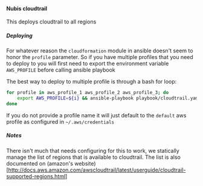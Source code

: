 #### Nubis cloudtrail
This deploys cloudtrail to all regions

##### Deploying
For whatever reason the `cloudformation` module in ansible doesn't seem to honor the `profile` parameter. So if you have multiple profiles that you need to deploy to
you will first need to export the environment variable `AWS_PROFILE` before calling ansible playbook

The best way to deploy to multiple profile is through a bash for loop:

```bash
for profile in aws_profile_1 aws_profile_2 aws_profile_3; do
    export AWS_PROFILE=${i} && ansible-playbook playbook/cloudtrail.yaml
done
```

If you do not provide a profile name it will just default to the `default` aws profile as configured in `~/.aws/credentials`

##### Notes
There isn't much that needs configuring for this to work, we statically manage the list of regions that is available to cloudtrail.
The list is also documented on (amazon's website)[http://docs.aws.amazon.com/awscloudtrail/latest/userguide/cloudtrail-supported-regions.html]
